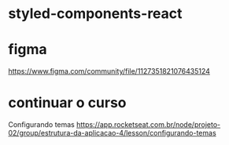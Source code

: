 # styled-components-react

# figma 
https://www.figma.com/community/file/1127351821076435124

# continuar o curso
Configurando temas
https://app.rocketseat.com.br/node/projeto-02/group/estrutura-da-aplicacao-4/lesson/configurando-temas